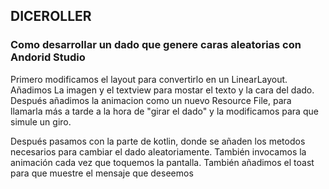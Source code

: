  ## DICEROLLER
### Como desarrollar un dado que genere caras aleatorias con Andorid Studio

Primero modificamos el layout para convertirlo en un LinearLayout. Añadimos La imagen y el textview para mostar el texto y la cara del dado. Después añadimos la animacion como un nuevo Resource File, para llamarla más a tarde a la hora de "girar el dado" y la modificamos para que simule un giro. 

Después pasamos con la parte de kotlin, donde se añaden los metodos necesarios para cambiar el dado aleatoriamente. También invocamos la animación cada vez     que toquemos la pantalla. También añadimos el toast para que muestre el mensaje que deseemos
